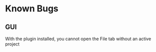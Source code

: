 # Known Bugs

## GUI
With the plugin installed, you cannot open the File tab without an active project
